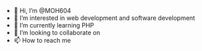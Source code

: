 - 👋 Hi, I’m @MOH604
- 👀 I’m interested in web development and software development 
- 🌱 I’m currently learning PHP
- 💞️ I’m looking to collaborate on 
- 📫 How to reach me 

<!---
MOH604/MOH604 is a ✨ special ✨ repository because its `README.md` (this file) appears on your GitHub profile.
You can click the Preview link to take a look at your changes.
--->
